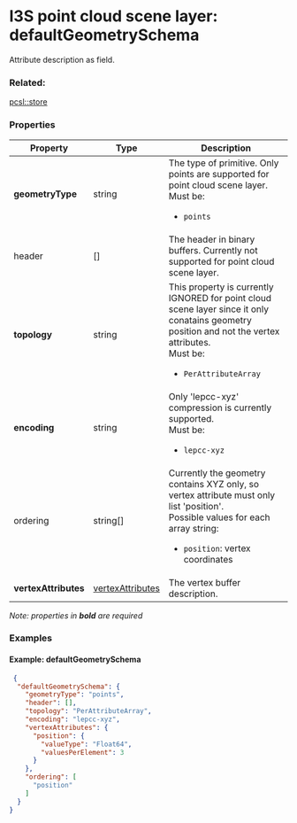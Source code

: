 # I3S point cloud scene layer: defaultGeometrySchema

Attribute description as field.

### Related:

[pcsl::store](store.pcsl.md)
### Properties

| Property | Type | Description |
| --- | --- | --- |
| **geometryType** | string | The type of primitive. Only points are supported for point cloud scene layer.<div>Must be:<ul><li>`points`</li></ul></div> |
| header | [] | The header in binary buffers. Currently not supported for point cloud scene layer. |
| **topology** | string | This property is currently IGNORED for point cloud scene layer since it only conatains geometry position and not the vertex attributes.<div>Must be:<ul><li>`PerAttributeArray`</li></ul></div> |
| **encoding** | string | Only 'lepcc-xyz' compression is currently supported.<div>Must be:<ul><li>`lepcc-xyz`</li></ul></div> |
| ordering | string[] | Currently the geometry contains XYZ only, so vertex attribute must only list 'position'.<div>Possible values for each array string:<ul><li>`position`: vertex coordinates</li></ul></div> |
| **vertexAttributes** | [vertexAttributes](vertexAttributes.pcsl.md) | The vertex buffer description. |

*Note: properties in **bold** are required*

### Examples 

#### Example: defaultGeometrySchema 

```json
 {
  "defaultGeometrySchema": {
    "geometryType": "points",
    "header": [],
    "topology": "PerAttributeArray",
    "encoding": "lepcc-xyz",
    "vertexAttributes": {
      "position": {
        "valueType": "Float64",
        "valuesPerElement": 3
      }
    },
    "ordering": [
      "position"
    ]
  }
} 
```

